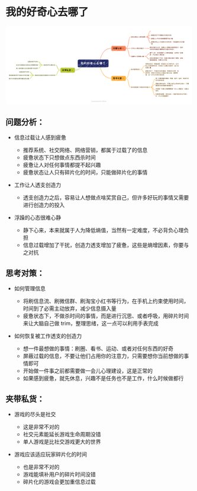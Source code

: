 # 我的好奇心去哪了

![](./images/我的好奇心去哪了.png)

## 问题分析：

- 信息过载让人感到疲惫
    - 推荐系统、社交网络、网络营销，都属于过载了的信息
    - 疲惫状态下只想做点东西杀时间
    - 疲惫让人对任何事情都提不起兴趣
    - 疲惫状态让人只有碎片化的时间，只能做碎片化的事情

- 工作让人透支创造力
    - 透支创造力之后，容易让人想做点啥奖赏自己，但许多好玩的事情又需要进行创造力的投入

- 浮躁的心态很难心静
    - 静下心来，本来就属于人为降低熵值，当然有一定难度，不必背负心理负担
    - 信息过载增加了干扰，创造力透支增加了疲惫，这些是熵增因素，你要与之对抗

## 思考对策：

- 如何管理信息
    - 将刷信息流、刷微信群、刷淘宝小红书等行为，在手机上约束使用时间，时间到了必需主动放弃，减少信息摄入量
    - 疲惫状态下，不做杀时间的事情，而是进行沉思、或者呼吸，用碎片时间来让大脑自己做 trim，整理思绪，这一点可以利用手表完成

- 如何恢复被工作透支的创造力
    - 想一件最想做的事情：刷圈、看书、运动、或者对任何东西的好奇
    - 屏蔽过载的信息，不要让他们占用你的注意力，只需要想你当前想做的事情即可
    - 开始做一件事之前都需要做一会儿心理建设，这是正常的
    - 如果感到疲惫，就先休息，兴趣不是任务也不是工作，什么时候做都行

## 夹带私货：

- 游戏的尽头是社交
    - 这是非常不对的
    - 社交元素能延长游戏生命周期没错
    - 单人游戏是比社交游戏更大的世界

- 游戏应该适应玩家碎片化的时间
    - 也是非常不对的
    - 游戏能填补用户的碎片时间没错
    - 碎片化的游戏会更加重信息过载
